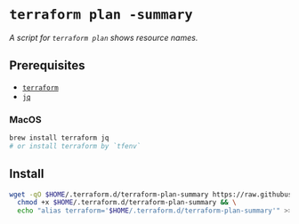 # `terraform plan -summary`

*A script for `terraform plan` shows resource names.*

## Prerequisites

- [`terraform`](https://developer.hashicorp.com/terraform/tutorials/aws-get-started/install-cli)
- [`jq`](https://jqlang.github.io/jq/download/)

### MacOS

```sh
brew install terraform jq
# or install terraform by `tfenv`
```

## Install

```sh
wget -qO $HOME/.terraform.d/terraform-plan-summary https://raw.githubusercontent.com/flavono123/terraform-plan-summary/main/terraform-plan-summary && \
  chmod +x $HOME/.terraform.d/terraform-plan-summary && \
  echo "alias terraform='$HOME/.terraform.d/terraform-plan-summary'" >> $HOME/.bashrc
```
